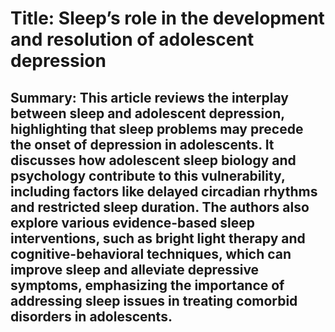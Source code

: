 # Title: Sleep’s role in the development and resolution of adolescent depression

## Summary: This article reviews the interplay between sleep and adolescent depression, highlighting that sleep problems may precede the onset of depression in adolescents. It discusses how adolescent sleep biology and psychology contribute to this vulnerability, including factors like delayed circadian rhythms and restricted sleep duration. The authors also explore various evidence-based sleep interventions, such as bright light therapy and cognitive-behavioral techniques, which can improve sleep and alleviate depressive symptoms, emphasizing the importance of addressing sleep issues in treating comorbid disorders in adolescents.